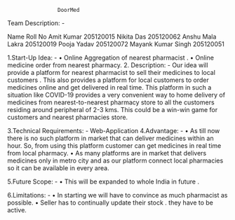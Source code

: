 


					DoorMed

Team Description: -

Name	Roll No
Amit Kumar	205120015
 Nikita Das	205120062
Anshu Mala Lakra	205120019
Pooja Yadav	205120072
Mayank Kumar Singh	205120051

1.Start-Up Idea: -
•	Online Aggregation of nearest pharmacist .
•	Online medicine order from nearest pharmacy.
2. Description: -
Our idea will provide a platform for nearest pharmacist to sell their medicines to local customers . This also provides a platform for local customers to order medicines online and get delivered in real time. This platform in such a situation like COVID-19 provides a very convenient way to home delivery of medicines from nearest-to-nearest pharmacy store to all the customers residing around peripheral of 2-3 kms. This could be a win-win game for customers and nearest pharmacies store.  

3.Technical Requirements: -
	Web-Application
4.Advantage: -
•	As till now there is no such platform in market that can deliver medicines within an hour. So, from using this platform customer can get medicines in real time from local pharmacy.
•	As many platforms are in market that delivers medicines only in metro city and as our platform connect local pharmacies so it can be available in every area.

5.Future Scope: -
•	This will be expanded to whole India in future .

	

6.Limitations: -
•	In starting we will have to convince as much pharmacist as possible.
•	Seller has to continually  update their stock . they have to be active.

